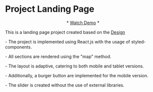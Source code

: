   # Project Landing Page
<div align="center">
    <p align="center">
    *
    <a href="https://aduenko-vladislav.github.io/react-landing/">Watch Demo</a>
    * </p>
</div>

<p> This is a landing page project created based on the <a  href="https://www.figma.com/file/mvVjvD3PbbstU3TIT4N9JQ/TMS_front-(Copy)?node-id=617%3A468&mode=dev"> Design </a></p>

<p> - The project is implemented using React.js with the usage of styled-components.</p>
<p> - All sections are rendered using the "map" method.</p>
<p> - The layout is adaptive, catering to both mobile and tablet versions.</p>
<p> - Additionally, a burger button are implemented for the mobile version.</p>
<p> - The slider is created without the use of external libraries.</p>


